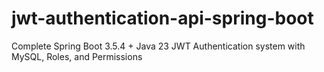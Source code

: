 # jwt-authentication-api-spring-boot
Complete Spring Boot 3.5.4 + Java 23 JWT Authentication system with MySQL, Roles, and Permissions
